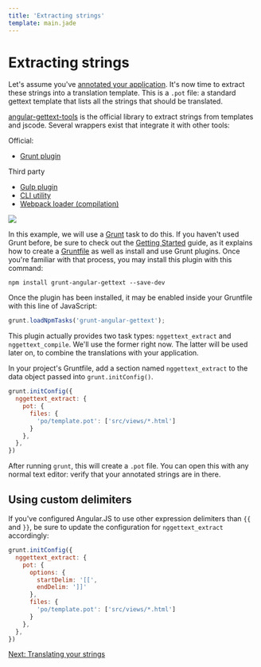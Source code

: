 ```yaml
---
title: 'Extracting strings'
template: main.jade
---
```


# Extracting strings

Let's assume you've [annotated your application](/dev-guide/annotate/). It's now time to extract these strings into a translation template. This is a `.pot` file: a standard gettext template that lists all the strings that should be translated.

[angular-gettext-tools](https://github.com/rubenv/angular-gettext-tools) is the official library to extract strings from templates and jscode. Several wrappers exist that integrate it with other tools:

Official:
* [Grunt plugin](https://github.com/rubenv/grunt-angular-gettext)

Third party
* [Gulp plugin](https://github.com/gabegorelick/gulp-angular-gettext)
* [CLI utility](https://github.com/huston007/angular-gettext-cli)
* [Webpack loader (compilation)](https://github.com/princed/angular-gettext-loader)

<img src="grunt.png" />

In this example, we will use a [Grunt](http://gruntjs.com/) task to do this. If you haven't used Grunt before, be sure to check out the [Getting Started](http://gruntjs.com/getting-started) guide, as it explains how to create a [Gruntfile](http://gruntjs.com/sample-gruntfile) as well as install and use Grunt plugins. Once you're familiar with that process, you may install this plugin with this command:

```shell
npm install grunt-angular-gettext --save-dev
```
Once the plugin has been installed, it may be enabled inside your Gruntfile with this line of JavaScript:

```javascript
grunt.loadNpmTasks('grunt-angular-gettext');
```

This plugin actually provides two task types: `nggettext_extract` and `nggettext_compile`. We'll use the former right now. The latter will be used later on, to combine the translations with your application.

In your project's Gruntfile, add a section named `nggettext_extract` to the data object passed into `grunt.initConfig()`.

```javascript
grunt.initConfig({
  nggettext_extract: {
    pot: {
      files: {
        'po/template.pot': ['src/views/*.html']
      }
    },
  },
})
```

After running `grunt`, this will create a `.pot` file. You can open this with any normal text editor: verify that your annotated strings are in there.

## Using custom delimiters

If you've configured Angular.JS to use other expression delimiters than `{{` and `}}`, be sure to update the configuration for `nggettext_extract` accordingly:

```javascript
grunt.initConfig({
  nggettext_extract: {
    pot: {
      options: {
        startDelim: '[[',
        endDelim: ']]'
      },
      files: {
        'po/template.pot': ['src/views/*.html']
      }
    },
  },
})
```

<a href="/dev-guide/translate/" class="btn btn-primary">Next: Translating your strings</a>
